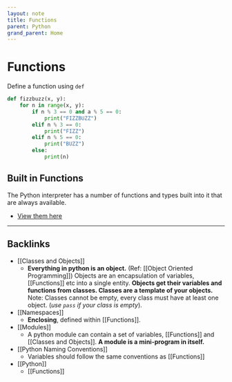 ```yaml
---
layout: note
title: Functions
parent: Python
grand_parent: Home
---
```


# Functions

Define a function using `def`

```py
def fizzbuzz(x, y):
    for n in range(x, y):
        if n % 3 == 0 and a % 5 == 0:
            print("FIZZBUZZ")
        elif n % 3 == 0:
            print("FIZZ")
        elif n % 5 == 0:
            print("BUZZ")
        else:
            print(n)
```

## Built in Functions

The Python interpreter has a number of functions and types built into it that are always available.

- [View them here](https://docs.python.org/3/library/functions.html)

---
## Backlinks
* [[Classes and Objects]]
	* **Everything in python is an object.** (Ref: [[Object Oriented Programming]]) Objects are an encapsulation of variables, [[Functions]] etc into a single entity. **Objects get their variables and functions from classes. Classes are a template of your objects.** Note: Classes cannot be empty, every class must have at least one object. (*use `pass` if your class is empty*).
* [[Namespaces]]
	* **Enclosing**, defined within [[Functions]].
* [[Modules]]
	* A python module can contain a set of variables, [[Functions]] and [[Classes and Objects]]. **A module is a mini-program in itself.**
* [[Python Naming Conventions]]
	* Variables should follow the same conventions as [[Functions]]
* [[Python]]
	* [[Functions]]

